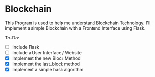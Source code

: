 # Blockchain

This Program is used to help me understand Blockchain Technology. I'll implement a simple Blockchain with a Frontend Interface using Flask.

To-Do:

* [ ] Include Flask
* [ ] Include a User Interface / Website
* [x] Implement the new Block Method
* [x] Implement the last_block method
* [x] Implement a simple hash algorithm
